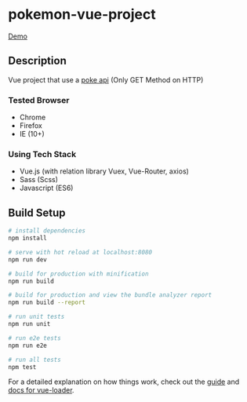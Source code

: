 # pokemon-vue-project

[Demo](https://luke-hanwook.github.io/pokemon-vue-project/#/)

## Description
Vue project that use a [poke api](https://pokeapi.co/) (Only GET Method on HTTP)

### Tested Browser
- Chrome
- Firefox
- IE (10+)

### Using Tech Stack
- Vue.js (with relation library Vuex, Vue-Router, axios)
- Sass (Scss)
- Javascript (ES6)

## Build Setup

``` bash
# install dependencies
npm install

# serve with hot reload at localhost:8080
npm run dev

# build for production with minification
npm run build

# build for production and view the bundle analyzer report
npm run build --report

# run unit tests
npm run unit

# run e2e tests
npm run e2e

# run all tests
npm test
```

For a detailed explanation on how things work, check out the [guide](http://vuejs-templates.github.io/webpack/) and [docs for vue-loader](http://vuejs.github.io/vue-loader).
